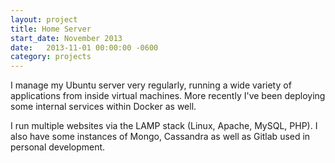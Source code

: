 ```yaml
---
layout: project
title: Home Server
start_date: November 2013
date:   2013-11-01 00:00:00 -0600
category: projects
---
```

I manage my Ubuntu server very regularly, running a wide variety of applications from inside virtual machines. More recently I've been deploying some internal services within Docker as well.

I run multiple websites via the LAMP stack (Linux, Apache, MySQL, PHP). I also have some instances of Mongo, Cassandra as well as Gitlab used in personal development.
